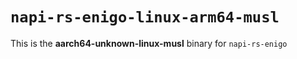 # `napi-rs-enigo-linux-arm64-musl`

This is the **aarch64-unknown-linux-musl** binary for `napi-rs-enigo`
